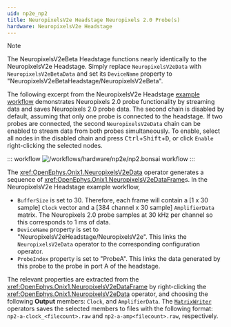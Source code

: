 ```yaml
---
uid: np2e_np2
title: NeuropixelsV2e Headstage Neuropixels 2.0 Probe(s)
hardware: NeuropixelsV2e Headstage
---
```


> [!NOTE]
> The NeuropixelsV2eBeta Headstage functions nearly identically to the NeuropixelsV2e Headstage. Simply replace `NeuropixelsV2eData` with `NeuropixelsV2eBetaData` and set its `DeviceName` property to "NeuropixelsV2eBetaHeadstage/NeuropixelsV2eBeta". 

The following excerpt from the NeuropixelsV2e Headstage [example workflow](xref:np2e) demonstrates Neuropixels 2.0 probe functionality by streaming data and saves Neuropixels 2.0 probe data. The second chain  is disabled by default, assuming that only one probe is connected to the headstage. If two probes are connected, the second `NeuropixelsV2eData` chain can be enabled to stream data from both probes simultaneously. To enable, select all nodes in the disabled chain and press <kbd>Ctrl</kbd>+<kbd>Shift</kbd>+<kbd>D</kbd>, or click `Enable` right-clicking the selected nodes.

::: workflow
![/workflows/hardware/np2e/np2.bonsai workflow](../../../workflows/hardware/np2e/np2.bonsai)
:::

The <xref:OpenEphys.Onix1.NeuropixelsV2eData> operator generates a sequence of <xref:OpenEphys.Onix1.NeuropixelsV2eDataFrame>s. In the NeuropixelsV2e Headstage example workflow,
- `BufferSize` is set to 30. Therefore, each frame will contain a [1 x 30 sample] `Clock` vector and a [384 channel x
  30 sample] `AmplifierData` matrix. The Neuropixels 2.0 probe samples at 30 kHz per channel so this
  corresponds to 1 ms of data.
- `DeviceName` property is set to "NeuropixelsV2eHeadstage/NeuropixelsV2e". This links the `NeuropixelsV2eData` operator to the corresponding configuration operator. 
- `ProbeIndex` property is set to "ProbeA". This links the data generated by this probe to the probe in port A of the headstage. 

The relevant properties are extracted from the <xref:OpenEphys.Onix1.NeuropixelsV2eDataFrame> by right-clicking the <xref:OpenEphys.Onix1.NeuropixelsV2eData> operator, and choosing the following **Output** members: `Clock`, and `AmplifierData`. The [`MatrixWriter`](https://bonsai-rx.org/docs/api/Bonsai.Dsp.MatrixWriter.html) operators saves the selected members to files with the following format: `np2-a-clock_<filecount>.raw` and `np2-a-amp<filecount>.raw`, respectively.
